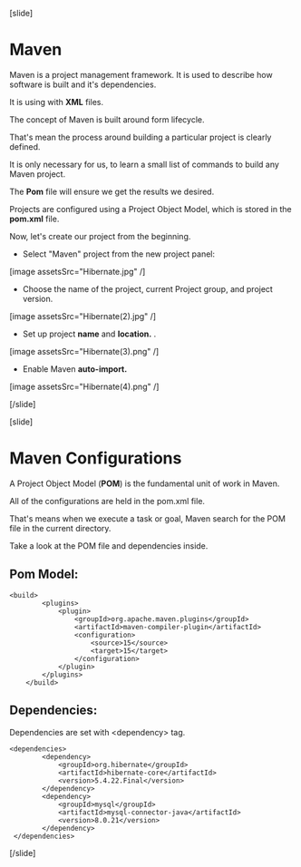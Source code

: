[slide]

# Maven

Maven is a project management framework. It is used to describe how software is built and it's dependencies.

It is using with **XML** files.

The concept of Maven is built around form lifecycle.

That's mean the process around building a particular project is clearly defined.

It is only necessary for us, to learn a small list of commands to build any Maven project. 

The **Pom** file will ensure we get the results we desired.

Projects are configured using a Project Object Model, which is stored in the **pom.xml** file.

Now, let's create our project from the beginning.

- Select "Maven" project from the new project panel:

[image assetsSrc="Hibernate.jpg" /]

- Choose the name of the project, current Project group, and project version.

[image assetsSrc="Hibernate(2).jpg" /]

- Set up project **name** and **location.** .

[image assetsSrc="Hibernate(3).png" /]

- Enable Maven **auto-import.**

[image assetsSrc="Hibernate(4).png" /]

[/slide]

[slide]

# Maven Configurations

A Project Object Model (**POM**) is the fundamental unit of work in Maven.

All of the configurations are held in the pom.xml file.

That's means when we execute a task or goal, Maven search for the POM file in the current directory.

Take a look at the POM file and dependencies inside.


## Pom Model:

```
<build>
        <plugins>
            <plugin>
                <groupId>org.apache.maven.plugins</groupId>
                <artifactId>maven-compiler-plugin</artifactId>
                <configuration>
                    <source>15</source>
                    <target>15</target>
                </configuration>
            </plugin>
        </plugins>
    </build>
```

## Dependencies:

Dependencies are set with \<dependency\> tag.

```
<dependencies>
        <dependency>
            <groupId>org.hibernate</groupId>
            <artifactId>hibernate-core</artifactId>
            <version>5.4.22.Final</version>
        </dependency>
        <dependency>
            <groupId>mysql</groupId>
            <artifactId>mysql-connector-java</artifactId>
            <version>8.0.21</version>
        </dependency>
 </dependencies>
```


[/slide]
